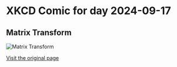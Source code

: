 
# XKCD Comic for day 2024-09-17

## Matrix Transform

![Matrix Transform](https://imgs.xkcd.com/comics/matrix_transform.png "In fact, draw all your rotational matrices sideways.  Your professors will love it!  And then they'll go home and shrink.")

[Visit the original page](https://xkcd.com/184/)
